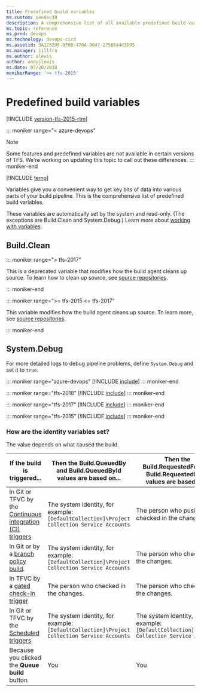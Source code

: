 ```yaml
---
title: Predefined build variables
ms.custom: seodec18
description: A comprehensive list of all available predefined build variables
ms.topic: reference
ms.prod: devops
ms.technology: devops-cicd
ms.assetid: 3A1C529F-DF6B-470A-9047-2758644C3D95
ms.manager: jillfra
ms.author: alewis
author: andyjlewis
ms.date: 07/20/2018
monikerRange: '>= tfs-2015'
---
```


# Predefined build variables

[!INCLUDE [version-tfs-2015-rtm](../_shared/version-tfs-2015-rtm.md)]

::: moniker range="< azure-devops"
> [!NOTE]
> 
> Some features and predefined variables are not available in certain versions of TFS. We're working on updating this topic to call out these differences.
::: moniker-end

[!INCLUDE [temp](../_shared/concept-rename-note.md)]

Variables give you a convenient way to get key bits of data into various parts of your build pipeline.
This is the comprehensive list of predefined build variables.

These variables are automatically set by the system and read-only. (The exceptions are Build.Clean and System.Debug.)
Learn more about [working with variables](../process/variables.md).

## Build.Clean 

::: moniker range="> tfs-2017"

This is a deprecated variable that modifies how the build agent cleans up source.
To learn how to clean up source, see [source repositories](repository.md).

::: moniker-end

::: moniker range=">= tfs-2015 <= tfs-2017"

This variable modifies how the build agent cleans up source.
To learn more, see [source repositories](repository.md).

::: moniker-end

## System.Debug

For more detailed logs to debug pipeline problems, define `System.Debug` and set it to `true`.

::: moniker range="azure-devops"
[!INCLUDE [include](_shared/variables-vsts.md)]
::: moniker-end

::: moniker range="tfs-2018"
[!INCLUDE [include](_shared/variables-tfs2018.md)]
::: moniker-end

::: moniker range="tfs-2017"
[!INCLUDE [include](_shared/variables-tfs2017.md)]
::: moniker-end

::: moniker range="tfs-2015"
[!INCLUDE [include](_shared/variables-tfs2015.md)]
::: moniker-end

<a name="identity_values"></a>
### How are the identity variables set?

The value depends on what caused the build.

| If the build is triggered... | Then the Build.QueuedBy and Build.QueuedById values are based on... | Then the Build.RequestedFor and Build.RequestedForId values are based on... |
| --- | --- | ---|
| In Git or TFVC by the [Continuous integration (CI) triggers](triggers.md) | The system identity, for example: `[DefaultCollection]\Project Collection Service Accounts` | The person who pushed or checked in the changes. |
| In Git or by a [branch policy build](../../repos/git/branch-policies.md#build-validation). | The system identity, for example: `[DefaultCollection]\Project Collection Service Accounts` | The person who checked in the changes. |
| In TFVC by a [gated check-in trigger](triggers.md) | The person who checked in the changes. | The person who checked in the changes. |
| In Git or TFVC by the [Scheduled triggers](triggers.md) | The system identity, for example: `[DefaultCollection]\Project Collection Service Accounts` | The system identity, for example: `[DefaultCollection]\Project Collection Service Accounts` |
| Because you clicked the **Queue build** button | You | You |
